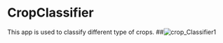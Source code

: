 # CropClassifier
This app is used to classify different type of crops.
##![crop_Classifier1](https://user-images.githubusercontent.com/41626448/80271224-ebc90100-86db-11ea-99a0-b154434283d8.gif)

